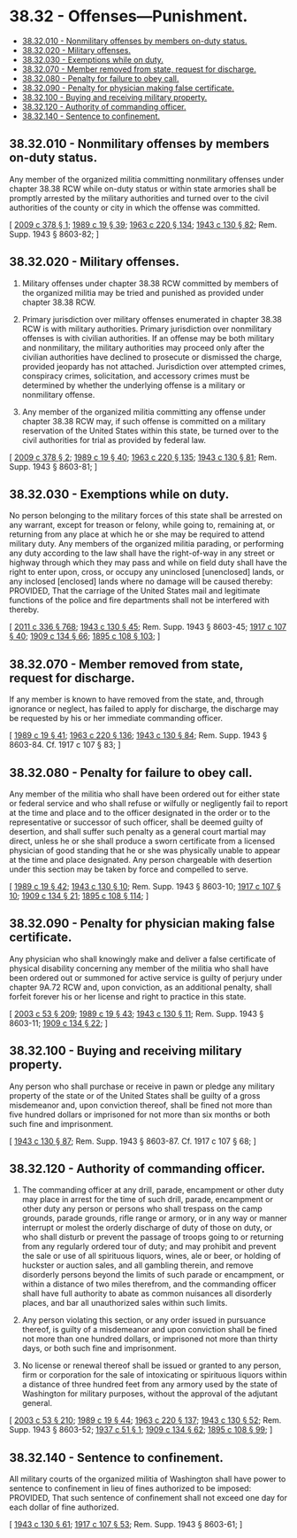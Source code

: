 # 38.32 - Offenses—Punishment.
* [38.32.010 - Nonmilitary offenses by members on-duty status.](#3832010---nonmilitary-offenses-by-members-on-duty-status)
* [38.32.020 - Military offenses.](#3832020---military-offenses)
* [38.32.030 - Exemptions while on duty.](#3832030---exemptions-while-on-duty)
* [38.32.070 - Member removed from state, request for discharge.](#3832070---member-removed-from-state-request-for-discharge)
* [38.32.080 - Penalty for failure to obey call.](#3832080---penalty-for-failure-to-obey-call)
* [38.32.090 - Penalty for physician making false certificate.](#3832090---penalty-for-physician-making-false-certificate)
* [38.32.100 - Buying and receiving military property.](#3832100---buying-and-receiving-military-property)
* [38.32.120 - Authority of commanding officer.](#3832120---authority-of-commanding-officer)
* [38.32.140 - Sentence to confinement.](#3832140---sentence-to-confinement)
## 38.32.010 - Nonmilitary offenses by members on-duty status.
Any member of the organized militia committing nonmilitary offenses under chapter 38.38 RCW while on-duty status or within state armories shall be promptly arrested by the military authorities and turned over to the civil authorities of the county or city in which the offense was committed.

\[ [2009 c 378 § 1](http://lawfilesext.leg.wa.gov/biennium/2009-10/Pdf/Bills/Session%20Laws/House/1036-S.SL.pdf?cite=2009%20c%20378%20§%201); [1989 c 19 § 39](http://leg.wa.gov/CodeReviser/documents/sessionlaw/1989c19.pdf?cite=1989%20c%2019%20§%2039); [1963 c 220 § 134](http://leg.wa.gov/CodeReviser/documents/sessionlaw/1963c220.pdf?cite=1963%20c%20220%20§%20134); [1943 c 130 § 82](http://leg.wa.gov/CodeReviser/documents/sessionlaw/1943c130.pdf?cite=1943%20c%20130%20§%2082); Rem. Supp. 1943 § 8603-82; \]

## 38.32.020 - Military offenses.
1. Military offenses under chapter 38.38 RCW committed by members of the organized militia may be tried and punished as provided under chapter 38.38 RCW.

2. Primary jurisdiction over military offenses enumerated in chapter 38.38 RCW is with military authorities. Primary jurisdiction over nonmilitary offenses is with civilian authorities. If an offense may be both military and nonmilitary, the military authorities may proceed only after the civilian authorities have declined to prosecute or dismissed the charge, provided jeopardy has not attached. Jurisdiction over attempted crimes, conspiracy crimes, solicitation, and accessory crimes must be determined by whether the underlying offense is a military or nonmilitary offense.

3. Any member of the organized militia committing any offense under chapter 38.38 RCW may, if such offense is committed on a military reservation of the United States within this state, be turned over to the civil authorities for trial as provided by federal law.

\[ [2009 c 378 § 2](http://lawfilesext.leg.wa.gov/biennium/2009-10/Pdf/Bills/Session%20Laws/House/1036-S.SL.pdf?cite=2009%20c%20378%20§%202); [1989 c 19 § 40](http://leg.wa.gov/CodeReviser/documents/sessionlaw/1989c19.pdf?cite=1989%20c%2019%20§%2040); [1963 c 220 § 135](http://leg.wa.gov/CodeReviser/documents/sessionlaw/1963c220.pdf?cite=1963%20c%20220%20§%20135); [1943 c 130 § 81](http://leg.wa.gov/CodeReviser/documents/sessionlaw/1943c130.pdf?cite=1943%20c%20130%20§%2081); Rem. Supp. 1943 § 8603-81; \]

## 38.32.030 - Exemptions while on duty.
No person belonging to the military forces of this state shall be arrested on any warrant, except for treason or felony, while going to, remaining at, or returning from any place at which he or she may be required to attend military duty. Any members of the organized militia parading, or performing any duty according to the law shall have the right-of-way in any street or highway through which they may pass and while on field duty shall have the right to enter upon, cross, or occupy any uninclosed [unenclosed] lands, or any inclosed [enclosed] lands where no damage will be caused thereby: PROVIDED, That the carriage of the United States mail and legitimate functions of the police and fire departments shall not be interfered with thereby.

\[ [2011 c 336 § 768](http://lawfilesext.leg.wa.gov/biennium/2011-12/Pdf/Bills/Session%20Laws/Senate/5045.SL.pdf?cite=2011%20c%20336%20§%20768); [1943 c 130 § 45](http://leg.wa.gov/CodeReviser/documents/sessionlaw/1943c130.pdf?cite=1943%20c%20130%20§%2045); Rem. Supp. 1943 § 8603-45; [1917 c 107 § 40](http://leg.wa.gov/CodeReviser/documents/sessionlaw/1917c107.pdf?cite=1917%20c%20107%20§%2040); [1909 c 134 § 66](http://leg.wa.gov/CodeReviser/documents/sessionlaw/1909c134.pdf?cite=1909%20c%20134%20§%2066); [1895 c 108 § 103](http://leg.wa.gov/CodeReviser/documents/sessionlaw/1895c108.pdf?cite=1895%20c%20108%20§%20103); \]

## 38.32.070 - Member removed from state, request for discharge.
If any member is known to have removed from the state, and, through ignorance or neglect, has failed to apply for discharge, the discharge may be requested by his or her immediate commanding officer.

\[ [1989 c 19 § 41](http://leg.wa.gov/CodeReviser/documents/sessionlaw/1989c19.pdf?cite=1989%20c%2019%20§%2041); [1963 c 220 § 136](http://leg.wa.gov/CodeReviser/documents/sessionlaw/1963c220.pdf?cite=1963%20c%20220%20§%20136); [1943 c 130 § 84](http://leg.wa.gov/CodeReviser/documents/sessionlaw/1943c130.pdf?cite=1943%20c%20130%20§%2084); Rem. Supp. 1943 § 8603-84. Cf.  1917 c 107 § 83; \]

## 38.32.080 - Penalty for failure to obey call.
Any member of the militia who shall have been ordered out for either state or federal service and who shall refuse or wilfully or negligently fail to report at the time and place and to the officer designated in the order or to the representative or successor of such officer, shall be deemed guilty of desertion, and shall suffer such penalty as a general court martial may direct, unless he or she shall produce a sworn certificate from a licensed physician of good standing that he or she was physically unable to appear at the time and place designated. Any person chargeable with desertion under this section may be taken by force and compelled to serve.

\[ [1989 c 19 § 42](http://leg.wa.gov/CodeReviser/documents/sessionlaw/1989c19.pdf?cite=1989%20c%2019%20§%2042); [1943 c 130 § 10](http://leg.wa.gov/CodeReviser/documents/sessionlaw/1943c130.pdf?cite=1943%20c%20130%20§%2010); Rem. Supp. 1943 § 8603-10; [1917 c 107 § 10](http://leg.wa.gov/CodeReviser/documents/sessionlaw/1917c107.pdf?cite=1917%20c%20107%20§%2010); [1909 c 134 § 21](http://leg.wa.gov/CodeReviser/documents/sessionlaw/1909c134.pdf?cite=1909%20c%20134%20§%2021); [1895 c 108 § 114](http://leg.wa.gov/CodeReviser/documents/sessionlaw/1895c108.pdf?cite=1895%20c%20108%20§%20114); \]

## 38.32.090 - Penalty for physician making false certificate.
Any physician who shall knowingly make and deliver a false certificate of physical disability concerning any member of the militia who shall have been ordered out or summoned for active service is guilty of perjury under chapter 9A.72 RCW and, upon conviction, as an additional penalty, shall forfeit forever his or her license and right to practice in this state.

\[ [2003 c 53 § 209](http://lawfilesext.leg.wa.gov/biennium/2003-04/Pdf/Bills/Session%20Laws/Senate/5758.SL.pdf?cite=2003%20c%2053%20§%20209); [1989 c 19 § 43](http://leg.wa.gov/CodeReviser/documents/sessionlaw/1989c19.pdf?cite=1989%20c%2019%20§%2043); [1943 c 130 § 11](http://leg.wa.gov/CodeReviser/documents/sessionlaw/1943c130.pdf?cite=1943%20c%20130%20§%2011); Rem. Supp. 1943 § 8603-11; [1909 c 134 § 22](http://leg.wa.gov/CodeReviser/documents/sessionlaw/1909c134.pdf?cite=1909%20c%20134%20§%2022); \]

## 38.32.100 - Buying and receiving military property.
Any person who shall purchase or receive in pawn or pledge any military property of the state or of the United States shall be guilty of a gross misdemeanor and, upon conviction thereof, shall be fined not more than five hundred dollars or imprisoned for not more than six months or both such fine and imprisonment.

\[ [1943 c 130 § 87](http://leg.wa.gov/CodeReviser/documents/sessionlaw/1943c130.pdf?cite=1943%20c%20130%20§%2087); Rem. Supp. 1943 § 8603-87. Cf.  1917 c 107 § 68; \]

## 38.32.120 - Authority of commanding officer.
1. The commanding officer at any drill, parade, encampment or other duty may place in arrest for the time of such drill, parade, encampment or other duty any person or persons who shall trespass on the camp grounds, parade grounds, rifle range or armory, or in any way or manner interrupt or molest the orderly discharge of duty of those on duty, or who shall disturb or prevent the passage of troops going to or returning from any regularly ordered tour of duty; and may prohibit and prevent the sale or use of all spirituous liquors, wines, ale or beer, or holding of huckster or auction sales, and all gambling therein, and remove disorderly persons beyond the limits of such parade or encampment, or within a distance of two miles therefrom, and the commanding officer shall have full authority to abate as common nuisances all disorderly places, and bar all unauthorized sales within such limits.

2. Any person violating this section, or any order issued in pursuance thereof, is guilty of a misdemeanor and upon conviction shall be fined not more than one hundred dollars, or imprisoned not more than thirty days, or both such fine and imprisonment.

3. No license or renewal thereof shall be issued or granted to any person, firm or corporation for the sale of intoxicating or spirituous liquors within a distance of three hundred feet from any armory used by the state of Washington for military purposes, without the approval of the adjutant general.

\[ [2003 c 53 § 210](http://lawfilesext.leg.wa.gov/biennium/2003-04/Pdf/Bills/Session%20Laws/Senate/5758.SL.pdf?cite=2003%20c%2053%20§%20210); [1989 c 19 § 44](http://leg.wa.gov/CodeReviser/documents/sessionlaw/1989c19.pdf?cite=1989%20c%2019%20§%2044); [1963 c 220 § 137](http://leg.wa.gov/CodeReviser/documents/sessionlaw/1963c220.pdf?cite=1963%20c%20220%20§%20137); [1943 c 130 § 52](http://leg.wa.gov/CodeReviser/documents/sessionlaw/1943c130.pdf?cite=1943%20c%20130%20§%2052); Rem. Supp. 1943 § 8603-52; [1937 c 51 § 1](http://leg.wa.gov/CodeReviser/documents/sessionlaw/1937c51.pdf?cite=1937%20c%2051%20§%201); [1909 c 134 § 62](http://leg.wa.gov/CodeReviser/documents/sessionlaw/1909c134.pdf?cite=1909%20c%20134%20§%2062); [1895 c 108 § 99](http://leg.wa.gov/CodeReviser/documents/sessionlaw/1895c108.pdf?cite=1895%20c%20108%20§%2099); \]

## 38.32.140 - Sentence to confinement.
All military courts of the organized militia of Washington shall have power to sentence to confinement in lieu of fines authorized to be imposed: PROVIDED, That such sentence of confinement shall not exceed one day for each dollar of fine authorized.

\[ [1943 c 130 § 61](http://leg.wa.gov/CodeReviser/documents/sessionlaw/1943c130.pdf?cite=1943%20c%20130%20§%2061); [1917 c 107 § 53](http://leg.wa.gov/CodeReviser/documents/sessionlaw/1917c107.pdf?cite=1917%20c%20107%20§%2053); Rem. Supp. 1943 § 8603-61; \]

